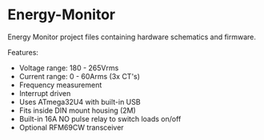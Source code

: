# Energy-Monitor
Energy Monitor project files containing hardware schematics and firmware.

Features:

- Voltage range: 180 - 265Vrms
- Current range: 0 - 60Arms (3x CT's)
- Frequency measurement
- Interrupt driven
- Uses ATmega32U4 with built-in USB
- Fits inside DIN mount housing (2M)
- Built-in 16A NO pulse relay to switch loads on/off
- Optional RFM69CW transceiver
